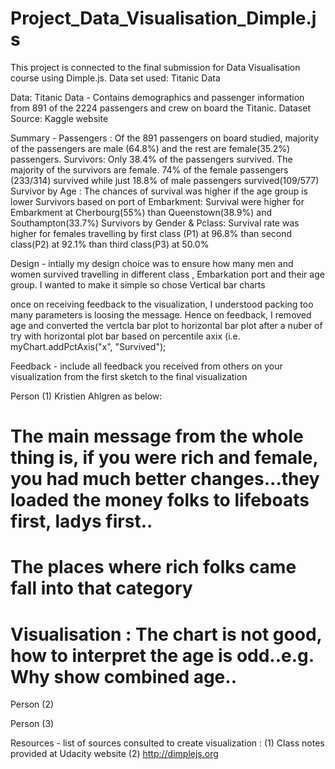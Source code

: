 # Project_Data_Visualisation_Dimple.js
 This project is connected to the final submission for Data Visualisation course using Dimple.js. Data set used: Titanic Data

Data: Titanic Data  - Contains demographics and passenger information from 891 of the 2224 passengers and crew on board the Titanic. Dataset Source: Kaggle website

Summary -
Passengers : Of the 891 passengers on board studied, majority of the passengers are male (64.8%) and the rest are female(35.2%) passengers.
Survivors: Only 38.4% of the passengers survived. The majority of the survivors are female. 74% of the female passengers (233/314) survived while just 18.8% of male passengers survived(109/577)
Survivor by Age : The chances of survival was higher if the age group is lower
Survivors based on port of Embarkment: Survival were higher for Embarkment at Cherbourg(55%) than Queenstown(38.9%) and Southampton(33.7%)
Survivors by Gender & Pclass: Survival rate was higher for females travelling by first class (P1) at 96.8% than second class(P2) at 92.1% than third class(P3) at 50.0%

Design - intially my design choice was to ensure how many men and women survived travelling in different class , Embarkation port and their age group. I wanted to make it simple so chose Vertical bar charts

once on receiving feedback to the visualization, I understood packing too many parameters is loosing the message. Hence on feedback, I removed age and converted the vertcla bar plot to horizontal bar plot after a nuber of try with horizontal plot bar based on percentile axix (i.e. myChart.addPctAxis("x", "Survived");

Feedback - include all feedback you received from others on your visualization from the first sketch to the final visualization

Person (1) Kristien Ahlgren as below:
# The main message from the whole thing is, if you were rich and female, you had much better changes...they loaded the money folks to lifeboats first, ladys first..
# The places where rich folks came fall into that category
# Visualisation : The chart is not good, how to interpret the age is odd..e.g. Why show combined age..

Person (2)


Person (3)


Resources - list of sources consulted to create visualization : 
(1) Class notes provided at Udacity website 
(2) http://dimplejs.org
